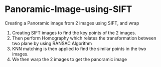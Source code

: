 # Panoramic-Image-using-SIFT
Creating a Panoramic image from 2 images using SIFT, and wrap
1.  Creating SIFT images to find the key points of the 2 images. 
2.  Then perform Homography which relates the transformation between two plane by using RANSAC Algorithm
3.  KNN matching is then applied to find the similar points in the two images.
4.  We then warp the 2 images to get the panoramic image
